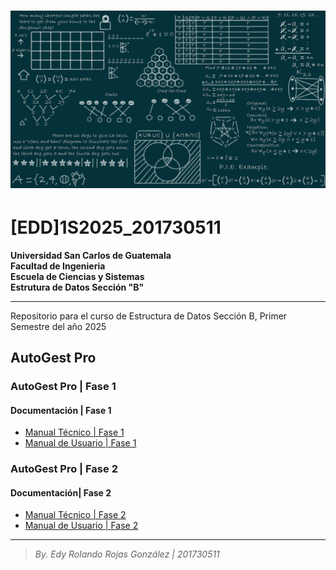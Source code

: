 
# ![Banner](./AutoGest_Pro/Fase1/documentation/images/banner_edd_2025.png)

# [EDD]1S2025_201730511

**Universidad San Carlos de Guatemala**  
**Facultad de Ingenieria**  
**Escuela de Ciencias y Sistemas**  
**Estrutura de Datos Sección "B"**

---

Repositorio para el curso de Estructura de Datos Sección B, Primer Semestre del año 2025

## AutoGest Pro

### AutoGest Pro | Fase 1

#### Documentación | Fase 1

- [Manual Técnico | Fase 1](./AutoGest_Pro/Fase1/documentation/technical_manual/README.md)
- [Manual de Usuario | Fase 1](./AutoGest_Pro/Fase1/documentation/user_manul/README.md)

### AutoGest Pro | Fase 2

#### Documentación| Fase 2

- [Manual Técnico | Fase 2](./AutoGest_Pro/Fase2/documentation/technical_manual/README.md)
- [Manual de Usuario | Fase 2](./AutoGest_Pro/Fase2/documentation/user_manul/README.md)

---
> *By. Edy Rolando Rojas González | 201730511*

